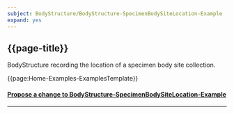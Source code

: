 ```yaml
---
subject: BodyStructure/BodyStructure-SpecimenBodySiteLocation-Example
expand: yes
---
```




## {{page-title}}

BodyStructure recording the location of a specimen body site collection.

{{page:Home-Examples-ExamplesTemplate}}


<div id="Feedback" class="tabcontent">
<h4><a href='https://simplifier.net/NHS-Digital-FHIR-Genomics-Implementation-Guide/BodyStructure-BodyStructure-BodySiteLocationLungs-Example/~issues?level=File' target="_blank">Propose a change to BodyStructure-SpecimenBodySiteLocation-Example</a></h4>
</div>

---